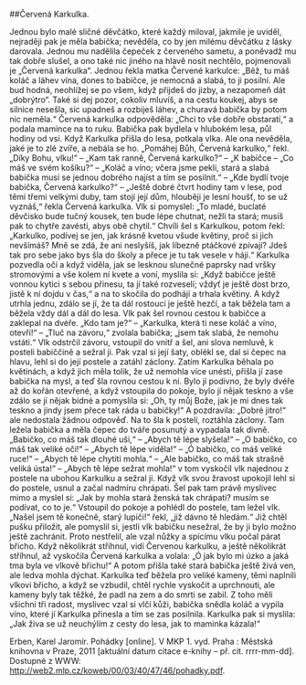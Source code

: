 ##Červená Karkulka.

Jednou bylo malé sličné děvčátko, které každý miloval, jakmile je uviděl, nejraději pak je měla babička; nevěděla, co by jen milému děvčátku z lásky darovala. Jednou mu nadělila čepeček z červeného sametu, a poněvadž mu tak dobře slušel, a ono také nic jiného na hlavě nosit nechtělo, pojmenovali je „Červená karkulka“. Jednou řekla matka Červené karkulce: „Běž, tu máš koláč a láhev vína, dones to babičce, je nemocná a slabá, to ji posilní. Ale bud hodná, neohlížej se po všem, když přijdeš do jizby, a nezapomeň dát „dobrýtro“. Také si dej pozor, cokoliv mluvíš, a na cestu koukej, abys se silnice nesešla, sic upadneš a rozbiješ láhev, a churavá babička by potom nic neměla.“ Červená karkulka odpověděla: „Chci to vše dobře obstaratí,“ a podala mamince na to ruku.
Babička pak bydlela v hlubokém lesa, půl hodiny od vsi. Když Karkulka přišla do lesa, potkala vlka. Ale ona nevěděla, jaké je to zlé zvíře, a nebála se ho. „Pomáhej Bůh, Červená karkulko,“ řekl. „Díky Bohu, vlku!“ – „Kam tak ranně, Červená karkulko?“ – „K babičce – „Co máš ve svém košíku?“ – „Koláč a víno; včera jsme pekli, stará a slabá babička musí se jednou dobrého najíst a tím se posilnit.“ – „Kde bydlí tvoje babička, Červená karkulko?“ – „Ještě dobré čtvrt hodiny tam v lese, pod těmi třemi velkými duby, tam stojí její dům, hlouběji je lesní houšť, to se už vyznáš,“ řekla Červená karkulka. Vlk si pomyslel: „To mladé, buclaté děvčisko bude tučný kousek, ten bude lépe chutnat, nežli ta stará; musíš pak to chytře zavésti, abys obě chytil.“ Chvíli šel s Karkulkou, potom řekl: „Karkulko, podívej se jen, jak krásně kvetou všude květiny, proč si jich nevšímáš? Mně se zdá, že ani neslyšíš, jak líbezně ptáčkové zpívají? Jdeš tak pro sebe jako bys šla do školy a přece je tu tak vesele v háji.“
Karkulka pozvedla očí a když viděla, jak se lesknou slunečné paprsky nad vršky stromovými a vše kolem ní kvete a voní, myslila si: „Když babičce ještě vonnou kytici s sebou přinesu, ta jí také rozveselí; vždyť je ještě dost brzo, jistě k ní dojdu v čas,“ a na to skočila do podhájí a trhala květiny. A když utrhla jednu, zdálo se jí, že ta dál rostoucí je ještě hezčí, a tak běžela tam a běžela vždy dál a dál do lesa. Vlk pak šel rovnou cestou k babičce a zaklepal na dvéře. „Kdo tam je?“ – „Karkulka, která ti nese koláč a víno, otevři!“ – „Tluč na závoru,“ zvolala babička; „jsem tak slabá, že nemohu vstáti.“ Vlk odstrčil závoru, vstoupil do vnitř a šel, ani slova nemluvě, k posteli babiččině a sežral ji. Pak vzal si její šaty, oblékl se, dal si čepec na hlavu, lehl si do její postele a zatáhl záclony.
Zatím Karkulka běhala po květinách, a když jich měla tolik, že už nemohla více unésti, přišla jí zase babička na mysl, a teď šla rovnou cestou k ní. Bylo jí podivno, že byly dvéře až do kořán otevřené, a když vstoupila do pokoje, bylo jí nějak teskno a vše zdálo se jí nějak bídné a pomyslila si: „Oh, ty můj Bože, jak je mi dnes tak teskno a jindy jsem přece tak ráda u babičky!“ A pozdravila: „Dobré jitro!“ ale nedostala žádnou odpověď. Na to šla k postelí, roztáhla záclony. Tam ležela babička a měla čepec do tváře posunutý a vypadala tak divně. „Babičko, co máš tak dlouhé uši,“ – „Abych tě lépe slyšela!“ – „O babičko, co máš tak veliké oči!“ – „Abych tě lépe viděla!“ – „Ó babičko, co máš veliké ruce!“
– „Abych tě lépe chytiti mohla.“ – „Ale babičko, co máš tak strašně veliká ústa!“ – „Abych tě lépe sežrat mohla!“ v tom vyskočil vlk najednou z postele na ubohou Karkulku a sežral ji.
Když vlk svou žravost upokojil lehl si do postele, usnul a začal nadmíru chrápati. Šel pak tam právě myslivec mimo a myslel si: „Jak by mohla stará ženská tak chrápati? musím se podívat, co to je.“
Vstoupil do pokoje a pohlédl do postele, tam ležel vlk. „Našel jsem tě konečně, starý lupiči!“ řekl, „již dávno tě hledám.“ Již chtěl pušku přiložit, ale pomyslil si, jestli vlk babičku nesežral, že by ji bylo možno ještě zachránit. Proto nestřelil, ale vzal nůžky a spícímu vlku počal párat břicho. Když několikrát střihnul, vidí Červenou karkulku, a ještě několikrát stříhnul, až vyskočila Červená karkulka a volala: „Ó jak bylo mi úzko a jaká tma byla ve vlkově břichu!“ A potom přišla také stará babička ještě živá ven, ale ledva mohla dýchat. Karkulka teď běžela pro veliké kameny, těmi naplnili vlkovi břicho, a když se vzbudil, chtěl rychle vyskočit a uprchnouti, ale kameny byly tak těžké, že padl na zem a do smrti se zabil. Z toho měli všichni tři radost, myslivec vzal si vlčí kůži, babička snědla koláč a vypila víno, které jí Karkulka přinesla a tím se zas posilnila. Karkulka pak si myslila: „Jak živa se už neuchýlím z cesty do lesa, jak to maminka kázala!“


Erben, Karel Jaromír. Pohádky [online]. V MKP 1. vyd. Praha : Městská knihovna v Praze, 2011 [aktuální datum citace e-knihy – př. cit. rrrr-mm-dd]. Dostupné z WWW:
<http://web2.mlp.cz/koweb/00/03/40/47/46/pohadky.pdf>.